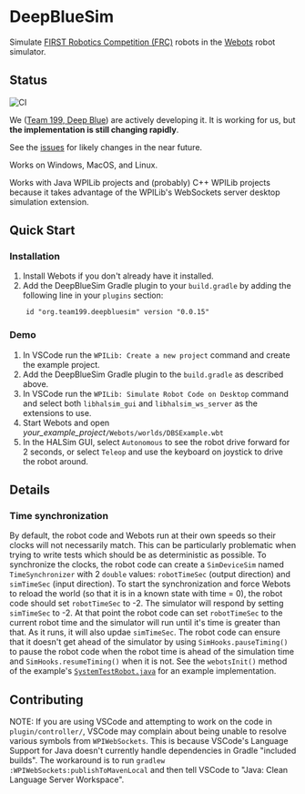 # DeepBlueSim

Simulate [FIRST Robotics Competition (FRC)](https://www.firstinspires.org/robotics/frc) robots
in the [Webots](https://cyberbotics.com/) robot simulator.

## Status

![CI](https://github.com/DeepBlueRobotics/DeepBlueSim/workflows/CI/badge.svg)

We ([Team 199, Deep Blue](http://www.carlmontrobotics.org)) are actively developing it. 
It is working for us, but **the implementation is still changing rapidly**.

See the [issues](https://github.com/DeepBlueRobotics/DeepBlueSim/issues) for likely changes 
in the near future.

Works on Windows, MacOS, and Linux.

Works with Java WPILib projects and (probably) C++ WPILib projects because it takes
advantage of the WPILib's WebSockets server desktop simulation extension.

## Quick Start

### Installation

 1. Install Webots if you don't already have it installed.
 1. Add the DeepBlueSim Gradle plugin to your `build.gradle` by adding the following line
 in your `plugins` section:
 ```
     id "org.team199.deepbluesim" version "0.0.15"
 ```

### Demo

 1. In VSCode run the `WPILib: Create a new project` command and create the example project.
 1. Add the DeepBlueSim Gradle plugin to the `build.gradle` as described above.
 1. In VSCode run the `WPILib: Simulate Robot Code on Desktop` command and select both
 `libhalsim_gui` and `libhalsim_ws_server` as the extensions to use.
 1. Start Webots and open *your_example_project*`/Webots/worlds/DBSExample.wbt`
 1. In the HALSim GUI, select `Autonomous` to see the robot drive forward for 2 seconds, or
 select `Teleop` and use the keyboard on joystick to drive the robot around.

## Details

### Time synchronization

By default, the robot code and Webots run at their own speeds so their clocks
will not necessarily match. This can be particularly problematic when trying to
write tests which should be as deterministic as possible. To synchronize the
clocks, the robot code can create a `SimDeviceSim` named `TimeSynchronizer` with
2 `double` values: `robotTimeSec` (output direction) and `simTimeSec` (input
direction). To start the synchronization and force Webots to reload the world
(so that it is in a known state with time = 0), the robot code should set
`robotTimeSec` to -2. The simulator will respond by setting `simTimeSec` to -2.
At that point the robot code can set `robotTimeSec` to the current robot time
and the simulator will run until it's time is greater than that. As it runs, it
will also updae `simTimeSec`. The robot code can ensure that it doesn't get
ahead of the simulator by using `SimHooks.pauseTiming()` to pause the robot code
when the robot time is ahead of the simulation time and
`SimHooks.resumeTiming()` when it is not. See the `webotsInit()` method of the
example's
[`SystemTestRobot.java`](example/src/systemTest/java/frc/robot/SystemTestRobot.java)
for an example implementation.

## Contributing

NOTE: If you are using VSCode and attempting to work on the code in
`plugin/controller/`, VSCode may complain about being unable to resolve various
symbols from `WPIWebSockets`. This is because VSCode's Language Support for Java
doesn't currently handle dependencies in Gradle "included builds". The workaround
is to run `gradlew :WPIWebSockets:publishToMavenLocal` and then tell VSCode to
"Java: Clean Language Server Workspace".
